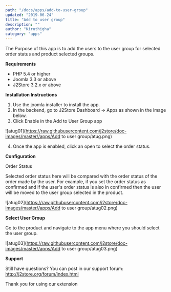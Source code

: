 ```yaml
---
path: "/docs/apps/add-to-user-group"
updated: "2019-06-24"
title: "Add to user group"
description: ""
author: "Kiruthigha"
category: "apps"
---
```


The Purpose of this app is to add the users to the user group for selected order status and product selected groups.

**Requirements**

* PHP 5.4 or higher
* Joomla 3.3 or above
* J2Store 3.2.x or above


**Installation Instructions**

1. Use the joomla installer to install the app.
2. In the backend, go to J2Store Dashboard -> Apps as shown in the image below.
3. Click Enable in the Add to User Group app

![atug01](https://raw.githubusercontent.com/j2store/doc-images/master//apps/Add to user group/atug.png)

4. Once the app is enabled, click an open to select the order status.

**Configuration**

Order Status

Selected order status here will be compared with the order status of the order made by the user. For example, if you set the order status as confirmed and if the user's order status is also in confirmed then the user will be moved to the user group selected in the product.


![atug02](https://raw.githubusercontent.com/j2store/doc-images/master//apps/Add to user group/atug02.png)

**Select User Group**

Go to the product and navigate to the app menu where you should select the user group.

![atug03](https://raw.githubusercontent.com/j2store/doc-images/master//apps/Add to user group/atug03.png)

**Support**

Still have questions? You can post in our support forum: http://j2store.org/forum/index.html

Thank you for using our extension